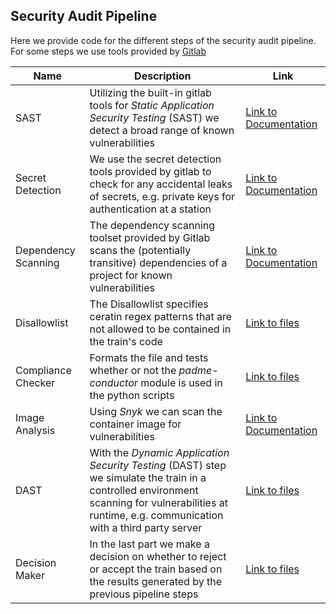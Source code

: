 ## Security Audit Pipeline
Here we provide code for the different steps of the security audit pipeline. For some steps we use tools provided by [Gitlab]()

Name | Description | Link
--- | --- | ---
SAST | Utilizing the built-in gitlab tools for _Static Application Security Testing_ (SAST) we detect a broad range of known vulnerabilities | [Link to Documentation](https://docs.gitlab.com/ee/user/application_security/sast/)
Secret Detection | We use the secret detection tools provided by gitlab to check for any accidental leaks of secrets, e.g. private keys for authentication at a station | [Link to Documentation](https://docs.gitlab.com/ee/user/application_security/secret_detection/pipeline/index.html)
Dependency Scanning | The dependency scanning toolset provided by Gitlab scans the (potentially transitive) dependencies of a project for known vulnerabilities | [Link to Documentation](https://docs.gitlab.com/ee/user/application_security/dependency_scanning/)
Disallowlist | The Disallowlist specifies ceratin regex patterns that are not allowed to be contained in the train's code | [Link to files](disallow_list_check)
Compliance Checker | Formats the file and tests whether or not the _padme-conductor_ module is used in the python scripts | [Link to files](compliance_checker)
Image Analysis | Using _Snyk_ we can scan the container image for vulnerabilities | [Link to Documentation](https://docs.snyk.io/getting-started)
DAST | With the _Dynamic Application Security Testing_ (DAST) step we simulate the train in a controlled environment scanning for vulnerabilities at runtime, e.g. communication with a third party server | [Link to files](https://github.com/PADME-PHT/playground/)
Decision Maker | In the last part we make a decision on whether to reject or accept the train based on the results generated by the previous pipeline steps | [Link to files](decision)